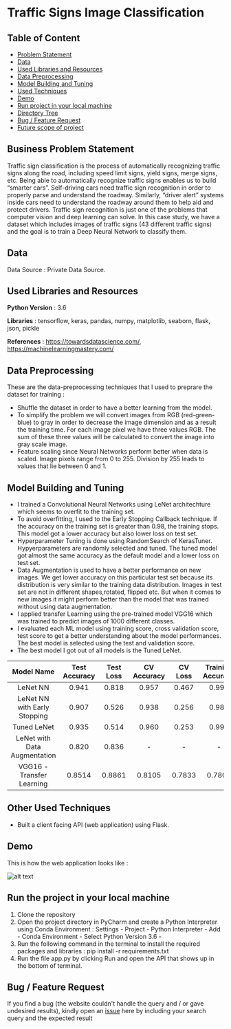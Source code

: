 # Traffic Signs Image Classification

## Table of Content
  * [Problem Statement](#Problem-Statement)
  * [Data](#Data)
  * [Used Libraries and Resources](#Used-Libraries-and-Resources)
  * [Data Preprocessing](#Data-Preprocessing)
  * [Model Building and Tuning](#Model-Building-and-Tuning)
  * [Used Techniques](#Other-Used-Techniques)
  * [Demo](#demo)
  * [Run project in your local machine](#Run-the-project-in-your-local-machine)
  * [Directory Tree](#directory-tree)
  * [Bug / Feature Request](#bug---feature-request)
  * [Future scope of project](#future-scope)


## Business Problem Statement
Traffic sign classification is the process of automatically recognizing traffic signs along the road, including speed limit signs, yield signs, merge signs, etc. Being able to automatically recognize traffic signs enables us to build “smarter cars”. Self-driving cars need traffic sign recognition in order to properly parse and understand the roadway. Similarly, “driver alert” systems inside cars need to understand the roadway around them to help aid and protect drivers.
 Traffic sign recognition is just one of the problems that computer vision and deep learning can solve. In this case study, we have a dataset which includes images of traffic signs (43 different traffic signs) and the goal is to train a Deep Neural Network to classify them.
## Data
Data Source : Private Data Source.

## Used Libraries and Resources
**Python Version** : 3.6

**Libraries** : tensorflow, keras, pandas, numpy, matplotlib, seaborn, flask, json, pickle

**References** : https://towardsdatascience.com/, https://machinelearningmastery.com/


## Data Preprocessing
These are the data-preprocessing techniques that I used to preprare the dataset for training :

* Shuffle the dataset in order to have a better learning from the model.
* To simplify the problem we will convert images from RGB (red-green-blue) to gray in order to decrease the image dimension and as a result the training time. For each image pixel we have three values RGB. The sum of these three values will be calculated to convert the image into gray scale image.
* Feature scaling since Neural Networks perform better when data is scaled. Image pixels range from 0 to 255. Division by 255 leads to values that lie between 0 and 1.


## Model Building and Tuning

* I trained a Convolutional Neural Networks using LeNet architechture which seems to overfit to the training set. 
* To avoid overfitting, I used to the Early Stopping Callback technique. If the accuracy on the training set is greater than 0.98, the training stops. This model got a lower accuracy but also lower loss on test set.
* Hyperparameter Tuning is done using RandomSearch of KerasTuner. Hypyerparameters are randomly selected and tuned. The tuned model got almost the same accuracy as the default model and a lower loss on test set.
* Data Augmentation is used to have a better performance on new images. We get lower accuracy on this particular test set because its distribution is very similar to the training data distribution. Images in test set are not in different shapes,rotated, flipped etc. But when it comes to new images it might perform better than the model that was trained without using data augmentation.
* I applied transfer Learning using the pre-trained model VGG16 which was trained to predict images of 1000 different classes.
* I evaluated each ML model using training score, cross validation score, test score to get a better understanding about the model performances. The best model is selected using the test and validation score.
* The best model I got out of all models is the Tuned LeNet.

| Model Name                 | Test Accuracy            |    Test Loss                | CV Accuracy            |  CV Loss          |   Training Accuracy  | Training Loss  |
|:--------------------------:|:------------------------:|:---------------------------:|:----------------------:|:-----------------:|:--------------------:|:--------------:|
|LeNet NN                    |     0.941                |     0.818                   |         0.957          |     0.467         |         0.998        |   0.009        | 
|LeNet NN with Early Stopping|     0.907                |     0.526                   |         0.938          |     0.256         |         0.987        |   0.048        | 
|Tuned LeNet                 |     0.935                |     0.514                   |            0.960       |     0.253         |         0.999        |   0.003        | 
|LeNet with Data Augmentation|     0.820                |     0.836                   |         -              |   -               |        -             |   -            | 
|VGG16 - Transfer Learning   |     0.8514               |     0.8861                  |         0.8105         |     0.7833        |         0.7800       |   0.7800       |     


## Other Used Techniques

* Built a client facing API (web application) using Flask.

## Demo

This is how the web application looks like : 


![alt text](https://github.com/Lori10/Traffic-Signs-ImageClassification/blob/main/img.PNG "Image")



## Run the project in your local machine 

1. Clone the repository
2. Open the project directory in PyCharm  and create a Python Interpreter using Conda Environment : Settings - Project - Python Interpreter - Add - Conda Environment - Select Python Version 3.6 - 
3. Run the following command in the terminal to install the required packages and libraries : pip install -r requirements.txt
4. Run the file app.py by clicking Run and open the API that shows up in the bottom of terminal.



## Bug / Feature Request

If you find a bug (the website couldn't handle the query and / or gave undesired results), kindly open an [issue](https://github.com/Lori10/Traffic-Signs-ImageClassification/issues) here by including your search query and the expected result
